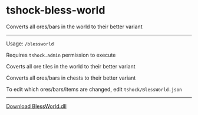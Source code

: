 # tshock-bless-world
 Converts all ores/bars in the world to their better variant 

 ***

Usage: `/blessworld`

Requires `tshock.admin` permission to execute

Coverts all ore tiles in the world to their better variant

Converts all ores/bars in chests to their better variant

To edit which ores/bars/items are changed, edit `tshock/BlessWorld.json`

***

[Download BlessWorld.dll](https://github.com/onusai/tshock-bless-world/raw/main/bin/Debug/net6.0/BlessWorld.dll)
